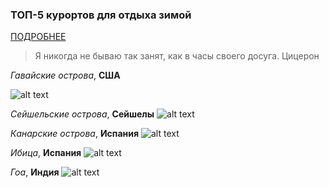 ### ТОП-5 курортов для отдыха зимой
[ПОДРОБНЕЕ](http://izum.ua/clubs/articles/top-10-luchshikh-kurortov-mira-_212658)

> Я никогда не бываю так занят, как в часы своего досуга. 
Цицерон


*Гавайские острова*, **США**

![alt text](https://iqdecision.com/wp-content/uploads/2019/06/1-59.jpg "Logo Title Text 1")

*Сейшельские острова*, **Сейшелы**
![alt text](https://tripmydream.cc/travelhub/travel/block_gallery/92/857/default_92857.jpg "Logo Title Text 1")

*Канарские острова*, **Испания**
![alt text](https://www.samaraintour.ru/Content/Img/blog-42900-big.jpg "Logo Title Text 1")

*Ибица*, **Испания**
![alt text](https://espanarusa.com/files/autoupload/21/82/56/zjpbzdhh393178.jpg "Logo Title Text 1")

*Гоа*, **Индия**
![alt text](https://images.tutu.ru/image/source/4/5afc7f1f58dbd34d2a97ea3a4e06e2bd/ "Logo Title Text 1")
